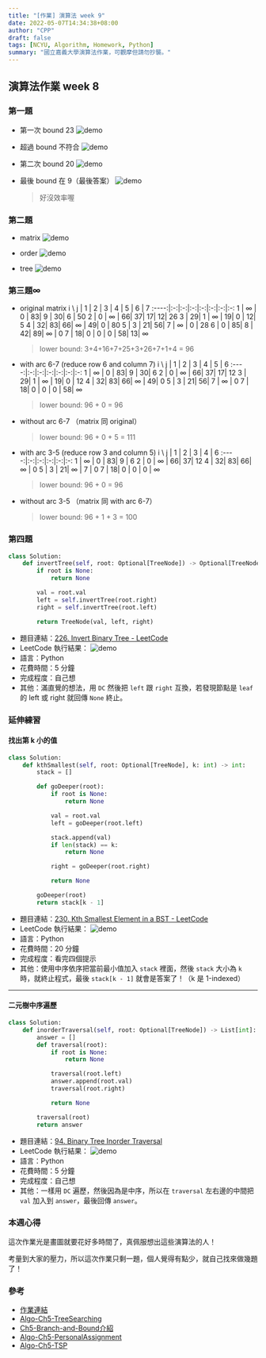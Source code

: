 ```yaml
---
title: "[作業] 演算法 week 9"
date: 2022-05-07T14:34:38+08:00
author: "CPP"
draft: false
tags: [NCYU, Algorithm, Homework, Python]
summary: "國立嘉義大學演算法作業，可觀摩但請勿抄襲。"
---
```


## 演算法作業 week 8
### 第一題
* 第一次 bound 23
![demo](/images/branch_and_bound_1.png)

* 超過 bound 不符合
![demo](/images/branch_and_bound_2.png)

* 第二次 bound 20
![demo](/images/branch_and_bound_3.png)

* 最後 bound 在 9（最後答案）
![demo](/images/branch_and_bound_4.png)

    > 好沒效率喔

### 第二題
* matrix
![demo](/images/personal_assignment_1.png)

* order
![demo](/images/personal_assignment_2.png)

* tree
![demo](/images/personal_assignment_3.png)

### 第三題∞
* original matrix
i \ j | 1 | 2 | 3 | 4 | 5 | 6 | 7
:----:|:-:|:-:|:-:|:-:|:-:|:-:|:-:
1     | ∞ | 0 | 83| 9 | 30| 6 | 50
2     | 0 | ∞ | 66| 37| 17| 12| 26
3     | 29| 1 | ∞ | 19| 0 | 12| 5
4     | 32| 83| 66| ∞ | 49| 0 | 80
5     | 3 | 21| 56| 7 | ∞ | 0 | 28
6     | 0 | 85| 8 | 42| 89| ∞ | 0
7     | 18| 0 | 0 | 0 | 58| 13| ∞
    > lower bound: 3+4+16+7+25+3+26+7+1+4 = 96

* with arc 6-7 (reduce row 6 and column 7)
i \ j | 1 | 2 | 3 | 4 | 5 | 6
:----:|:-:|:-:|:-:|:-:|:-:|:-:
1     | ∞ | 0 | 83| 9 | 30| 6
2     | 0 | ∞ | 66| 37| 17| 12
3     | 29| 1 | ∞ | 19| 0 | 12
4     | 32| 83| 66| ∞ | 49| 0
5     | 3 | 21| 56| 7 | ∞ | 0
7     | 18| 0 | 0 | 0 | 58| ∞
    > lower bound: 96 + 0 = 96

* without arc 6-7 （matrix 同 original）
    > lower bound: 96 + 0 + 5 = 111

* with arc 3-5 (reduce row 3 and column 5)
i \ j | 1 | 2 | 3 | 4 | 6
:----:|:-:|:-:|:-:|:-:|:-:
1     | ∞ | 0 | 83| 9 | 6
2     | 0 | ∞ | 66| 37| 12
4     | 32| 83| 66| ∞ | 0
5     | 3 | 21| ∞ | 7 | 0
7     | 18| 0 | 0 | 0 | ∞
    > lower bound: 96 + 0 = 96

* without arc 3-5 （matrix 同 with arc 6-7）
    > lower bound: 96 + 1 + 3 = 100

### 第四題
```python
class Solution:
    def invertTree(self, root: Optional[TreeNode]) -> Optional[TreeNode]:
        if root is None:
            return None

        val = root.val
        left = self.invertTree(root.right)
        right = self.invertTree(root.left)

        return TreeNode(val, left, right)
```

* 題目連結：[226. Invert Binary Tree - LeetCode](https://leetcode.com/problems/invert-binary-tree/)
* LeetCode 執行結果： ![demo](/images/leetcode_226_result.png)
* 語言：Python
* 花費時間：5 分鐘
* 完成程度：自己想
* 其他：滿直覺的想法，用 `DC` 然後把 `left` 跟 `right` 互換，若發現節點是 `leaf` 的 left 或 right 就回傳 `None` 終止。

### 延伸練習
#### 找出第 k 小的值
```python
class Solution:
    def kthSmallest(self, root: Optional[TreeNode], k: int) -> int:
        stack = []

        def goDeeper(root):
            if root is None:
                return None

            val = root.val
            left = goDeeper(root.left)

            stack.append(val)
            if len(stack) == k:
                return None

            right = goDeeper(root.right)

            return None

        goDeeper(root)
        return stack[k - 1]
```

* 題目連結：[230. Kth Smallest Element in a BST - LeetCode](https://leetcode.com/problems/kth-smallest-element-in-a-bst/)
* LeetCode 執行結果： ![demo](/images/leetcode_230_result.png)
* 語言：Python
* 花費時間：20 分鐘
* 完成程度：看完四個提示
* 其他：使用中序依序把當前最小值加入 `stack` 裡面，然後 `stack` 大小為 `k` 時，就終止程式，最後 `stack[k - 1]` 就會是答案了！（k 是 1-indexed）

---

#### 二元樹中序遍歷
```python
class Solution:
    def inorderTraversal(self, root: Optional[TreeNode]) -> List[int]:
        answer = []
        def traversal(root):
            if root is None:
                return None

            traversal(root.left)
            answer.append(root.val)
            traversal(root.right)

            return None

        traversal(root)
        return answer
```


* 題目連結：[94. Binary Tree Inorder Traversal](https://leetcode.com/problems/binary-tree-inorder-traversal/)
* LeetCode 執行結果： ![demo](/images/leetcode_94_result.png)
* 語言：Python
* 花費時間：5 分鐘
* 完成程度：自己想
* 其他：一樣用 `DC` 遍歷，然後因為是中序，所以在 `traversal` 左右邊的中間把 `val` 加入到 `answer`，最後回傳 `answer`。

### 本週心得
這次作業光是畫圖就要花好多時間了，真佩服想出這些演算法的人！

考量到大家的壓力，所以這次作業只剩一題，個人覺得有點少，就自己找來做幾題了！

### 參考
* [作業連結](https://hackmd.io/@wang1234/BJh_PEZLc)
* [Algo-Ch5-TreeSearching](https://www.youtube.com/watch?v=VkUY6kwaI4M)
* [Ch5-Branch-and-Bound介紹](https://www.youtube.com/watch?v=YPQlZ-TYhko)
* [Algo-Ch5-PersonalAssignment](https://www.youtube.com/watch?v=bjOqPLNSXbI)
* [Algo-Ch5-TSP](https://www.youtube.com/watch?v=UiZ2h-jHAQA)
